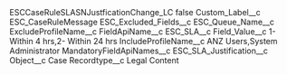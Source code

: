 <?xml version="1.0" encoding="UTF-8"?>
<CustomMetadata xmlns="http://soap.sforce.com/2006/04/metadata" xmlns:xsi="http://www.w3.org/2001/XMLSchema-instance" xmlns:xsd="http://www.w3.org/2001/XMLSchema">
    <label>ESCCaseRuleSLASNJustficationChange_LC</label>
    <protected>false</protected>
    <values>
        <field>Custom_Label__c</field>
        <value xsi:type="xsd:string">ESC_CaseRuleMessage</value>
    </values>
    <values>
        <field>ESC_Excluded_Fields__c</field>
        <value xsi:nil="true"/>
    </values>
    <values>
        <field>ESC_Queue_Name__c</field>
        <value xsi:nil="true"/>
    </values>
    <values>
        <field>ExcludeProfileName__c</field>
        <value xsi:nil="true"/>
    </values>
    <values>
        <field>FieldApiName__c</field>
        <value xsi:type="xsd:string">ESC_SLA__c</value>
    </values>
    <values>
        <field>Field_Value__c</field>
        <value xsi:type="xsd:string">1- Within 4 hrs,2- Within 24 hrs</value>
    </values>
    <values>
        <field>IncludeProfileName__c</field>
        <value xsi:type="xsd:string">ANZ Users,System Administrator</value>
    </values>
    <values>
        <field>MandatoryFieldApiNames__c</field>
        <value xsi:type="xsd:string">ESC_SLA_Justification__c</value>
    </values>
    <values>
        <field>Object__c</field>
        <value xsi:type="xsd:string">Case</value>
    </values>
    <values>
        <field>Recordtype__c</field>
        <value xsi:type="xsd:string">Legal Content</value>
    </values>
</CustomMetadata>

